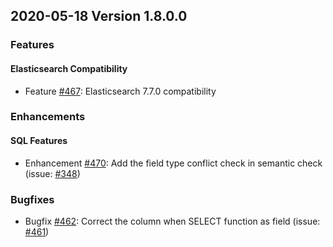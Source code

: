 ## 2020-05-18 Version 1.8.0.0

### Features
#### Elasticsearch Compatibility
* Feature [#467](https://github.com/opendistro-for-elasticsearch/sql/issues/467): Elasticsearch 7.7.0 compatibility

### Enhancements
#### SQL Features
* Enhancement [#470](https://github.com/opendistro-for-elasticsearch/sql/pull/470): Add the field type conflict check in semantic check (issue: [#348](https://github.com/opendistro-for-elasticsearch/sql/issues/348))

### Bugfixes
* Bugfix [#462](https://github.com/opendistro-for-elasticsearch/sql/pull/462): Correct the column when SELECT function as field (issue: [#461](https://github.com/opendistro-for-elasticsearch/sql/issues/461))
